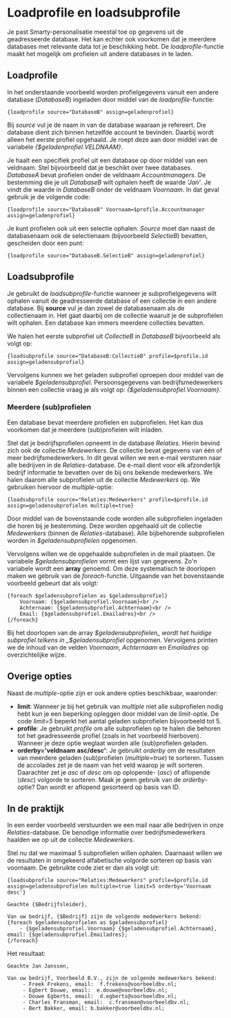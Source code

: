 # Loadprofile en loadsubprofile

Je past Smarty-personalisatie meestal toe op gegevens uit de geadresseerde database. Het kan echter ook voorkomen dat je meerdere databases met relevante data tot je beschikking hebt. De _loadprofile_-functie maakt het mogelijk om profielen uit andere databases in te laden. 

## Loadprofile

In het onderstaande voorbeeld worden profielgegevens vanuit een andere database (_DatabaseB_) ingeladen door middel van de _loadprofile_-functie:

`{loadprofile source="DatabaseB" assign=geladenprofiel}`

Bij _source_ vul je de naam in van de database waaraan je refereert. Die database dient zich binnen hetzelfde account te bevinden. Daarbij wordt alleen het eerste profiel opgehaald. Je roept deze aan door middel van de variabele _{$geladenprofiel.VELDNAAM}_.

Je haalt een specifiek profiel uit een database op door middel van een veldnaam. Stel bijvoorbeeld dat je beschikt over twee databases. _DatabaseA_ bevat profielen onder de veldnaam _Accountmanagers_. De bestemming die je uit _DatabaseB_ wilt ophalen heeft de waarde _'Jan'_. Je vindt die waarde in _DatabaseB_ onder de veldnaam _Voornaam_. In dat geval gebruik je de volgende code:

`{loadprofile source="DatabaseB" Voornaam=$profile.Accountmanager assign=geladenprofiel}`

Je kunt profielen ook uit een selectie ophalen. _Source_ moet dan naast de databasenaam ook de selectienaam (bijvoorbeeld _SelectieB_) bevatten, gescheiden door een punt:

`{loadprofile source="DatabaseB.SelectieB" assign=geladenprofiel}`

## Loadsubprofile

Je gebruikt de _loadsubprofile_-functie wanneer je subprofielgegevens wilt ophalen vanuit de geadresseerde database of een collectie in een andere database. Bij **source** vul je dan zowel de databasenaam als de collectienaam in. Het gaat daarbij om de collectie waaruit je de subprofielen wilt ophalen. Een database kan immers meerdere collecties bevatten.

We halen het eerste subprofiel uit _CollectieB_ in _DatabaseB_ bijvoorbeeld als volgt op:

`{loadsubprofile source="DatabaseB:CollectieB" profile=$profile.id assign=geladensubprofiel}`

Vervolgens kunnen we het geladen subprofiel oproepen door middel van de variabele _$geladensubprofiel_. Persoonsgegevens van bedrijfsmedewerkers binnen een collectie vraag je als volgt op: _{$geladensubprofiel.Voornaam}_.

### Meerdere (sub)profielen

Een database bevat meerdere profielen en subprofielen. Het kan dus voorkomen dat je meerdere (sub)profielen wilt inladen. 

Stel dat je bedrijfsprofielen opneemt in de database _Relaties_. Hierin bevind zich ook de collectie _Medewerkers_. De collectie bevat gegevens van één of meer bedrijfsmedewerkers. In dit geval willen we een e-mail versturen naar alle bedrijven in de _Relaties_-database. De e-mail dient voor elk afzonderlijk bedrijf informatie te bevatten over de bij ons bekende medewerkers. We halen daarom alle subprofielen uit de collectie _Medewerkers_ op. We gebruiken hiervoor de _multiple_-optie:

`{loadsubprofile source="Relaties:Medewerkers" profile=$profile.id assign=geladensubprofielen multiple=true}`

Door middel van de bovenstaande code worden alle subprofielen ingeladen die horen bij je bestemming. Deze worden opgehaald uit de collectie _Medewerkers_ (binnen de _Relaties_-database). Alle bijbehorende subprofielen worden in _$geladensubprofielen_ opgenomen.

Vervolgens willen we de opgehaalde subprofielen in de mail plaatsen. De variabele _$geladensubprofielen_ vormt een lijst van gegevens. Zo'n variabele wordt een **array** genoemd. Om deze systematisch te doorlopen maken we gebruik van de _foreach_-functie. Uitgaande van het bovenstaande voorbeeld gebeurt dat als volgt:

```
{foreach $geladensubprofielen as $geladensubprofiel} 
    Voornaam: {$geladensubprofiel.Voornaam}<br />
    Achternaam: {$geladensubprofiel.Achternaam}<br /> 
    Email: {$geladensubprofiel.Emailadres}<br />
{/foreach}
```

Bij het doorlopen van de array _$geladensubprofielen_ wordt het huidige subprofiel telkens in _$geladensubprofiel_ opgenomen. Vervolgens printen we de inhoud van de velden _Voornaam_, _Achternaam_ en _Emailadres_ op overzichtelijke wijze.

## Overige opties

Naast de _multiple_-optie zijn er ook andere opties beschikbaar, waaronder:

* **limit**: Wanneer je bij het gebruik van _multiple_ niet alle subprofielen nodig hebt kun je een beperking opleggen door middel van de _limit_-optie. De code _limit=5_ beperkt het aantal geladen subprofielen bijvoorbeeld tot 5.
* **profile**: Je gebruikt _profile_ om alle subprofielen op te halen die behoren tot het geadresseerde profiel (zoals in het voorbeeld hierboven). Wanneer je deze optie weglaat worden alle (sub)profielen geladen.
* **orderby='veldnaam asc/desc'**: Je gebruikt _orderby_ om de resultaten van meerdere geladen (sub)profielen (_multiple=true_) te sorteren. Tussen de accolades zet je de naam van het veld waarop je wilt sorteren. Daarachter zet je _asc_ of _desc_ om op oplopende- (_asc_) of aflopende (_desc_) volgorde te sorteren. Maak je geen gebruik van de _orderby_-optie? Dan wordt er aflopend gesorteerd op basis van ID.

## In de praktijk

In een eerder voorbeeld verstuurden we een mail naar alle bedrijven in onze _Relaties_-database. De benodige informatie over bedrijfsmedewerkers haalden we op uit de collectie _Medewerkers_. 

Stel nu dat we maximaal 5 subprofielen willen ophalen. Daarnaast willen we de resultaten in omgekeerd alfabetische volgorde sorteren op basis van voornaam. De gebruikte code ziet er dan als volgt uit:

```
{loadsubprofile source="Relaties:Medewerkers" profile=$profile.id assign=geladensubprofielen multiple=true limit=5 orderby='Voornaam desc'}

Geachte {$Bedrijfsleider},

Van uw bedrijf, {$Bedrijf} zijn de volgende medewerkers bekend:
{foreach $geladensubprofielen as $geladensubprofiel}
    - {$geladensubprofiel.Voornaam} {$geladensubprofiel.Achternaam}, email: {$geladensubprofiel.Emailadres};
{/foreach}
```

Het resultaat:

```
Geachte Jan Janssen,

Van uw bedrijf, Voorbeeld B.V., zijn de volgende medewerkers bekend:
     - Freek Frekens, email:  f.frekens@voorbeeldbv.nl;
     - Egbert Douwe, email:  e.douwe@voorbeeldbv.nl;
     - Douwe Egberts, email:  d.egberts@voorbeeldbv.nl;
     - Charles Fransman, email:  c.fransman@voorbeeldbv.nl;
     - Bert Bakker, email: b.bakker@voorbeeldbv.nl;
```
